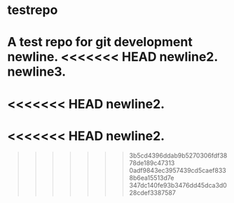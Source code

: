# testrepo
A test repo for git development
newline.
<<<<<<< HEAD
newline2.
newline3.
=======
<<<<<<< HEAD
newline2.
=======
<<<<<<< HEAD
newline2.
=======
>>>>>>> 3b5cd4396ddab9b5270306fdf3878de189c47313
>>>>>>> 0adf9843ec3957439cd5caef8338b6ea15513d7e
>>>>>>> 347dc140fe93b3476dd45dca3d028cdef3387587
